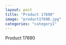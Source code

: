 ```yaml
---
layout: post
title: "Product 17690"
image: "product17690.jpg"
categories: "category1"
---
```

Product 17690
